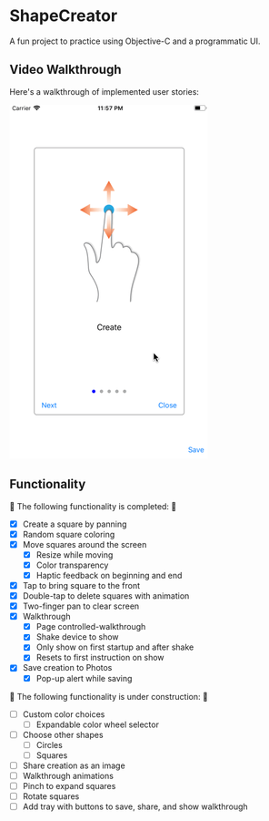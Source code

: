 # ShapeCreator  

A fun project to practice using Objective-C and a programmatic UI.

## Video Walkthrough 

Here's a walkthrough of implemented user stories:

![Walkthrough](https://github.com/bzsinger/ShapeCreator/blob/master/gifs/saveCreation.gif)

## Functionality

🎉 The following functionality is completed: 🎉

- [X] Create a square by panning
- [X] Random square coloring
- [X] Move squares around the screen
    - [X] Resize while moving
    - [X] Color transparency
    - [X] Haptic feedback on beginning and end
- [X] Tap to bring square to the front
- [X] Double-tap to delete squares with animation
- [X] Two-finger pan to clear screen
- [X] Walkthrough
    - [X] Page controlled-walkthrough
    - [X] Shake device to show
    - [X] Only show on first startup and after shake
    - [X] Resets to first instruction on show
- [X] Save creation to Photos
    - [X] Pop-up alert while saving

🚫 The following functionality is under construction: 🔨

- [ ] Custom color choices
    - [ ] Expandable color wheel selector
- [ ] Choose other shapes
    - [ ] Circles
    - [ ] Squares
- [ ] Share creation as an image
- [ ] Walkthrough animations
- [ ] Pinch to expand squares
- [ ] Rotate squares
- [ ] Add tray with buttons to save, share, and show walkthrough
